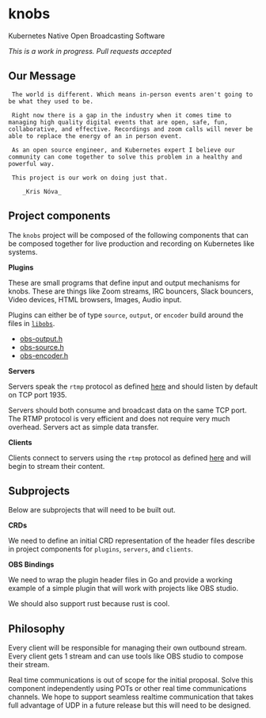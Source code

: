 # knobs
Kubernetes Native Open Broadcasting Software

_This is a work in progress. Pull requests accepted_

## Our Message

     The world is different. Which means in-person events aren't going to be what they used to be. 

     Right now there is a gap in the industry when it comes time to managing high quality digital events that are open, safe, fun, collaborative, and effective. Recordings and zoom calls will never be able to replace the energy of an in person event.

     As an open source engineer, and Kubernetes expert I believe our community can come together to solve this problem in a healthy and powerful way. 

     This project is our work on doing just that.

        _Kris Nóva_

## Project components

The `knobs` project will be composed of the following components that can be composed together for live production and recording on Kubernetes like systems.

**Plugins**

These are small programs that define input and output mechanisms for knobs. These are things like Zoom streams, IRC bouncers, Slack bouncers, Video devices, HTML browsers, Images, Audio input.

Plugins can either be of type `source`, `output`, or `encoder` build around the files in [`libobs`](https://github.com/obsproject/obs-studio/blob/master/libobs/).

 - [obs-output.h](https://github.com/obsproject/obs-studio/blob/master/libobs/obs-output.h)
 - [obs-source.h](https://github.com/obsproject/obs-studio/blob/master/libobs/obs-source.h)
 - [obs-encoder.h](https://github.com/obsproject/obs-studio/blob/master/libobs/obs-encoder.h)

**Servers**

Servers speak the `rtmp` protocol as defined [here](https://wwwimages2.adobe.com/content/dam/acom/en/devnet/rtmp/pdf/rtmp_specification_1.0.pdf) and should listen by default on TCP port 1935.

Servers should both consume and broadcast data on the same TCP port. The RTMP protocol is very efficient and does not require very much overhead. Servers act as simple data transfer. 

**Clients**

Clients connect to servers using the `rtmp` protocol as defined [here](https://wwwimages2.adobe.com/content/dam/acom/en/devnet/rtmp/pdf/rtmp_specification_1.0.pdf) and will begin to stream their content.

## Subprojects

Below are subprojects that will need to be built out.

**CRDs**

We need to define an initial CRD representation of the header files describe in project components for `plugins`, `servers`, and `clients`.


**OBS Bindings**

We need to wrap the plugin header files in Go and provide a working example of a simple plugin that will work with projects like OBS studio.

We should also support rust because rust is cool.

## Philosophy

Every client will be responsible for managing their own outbound stream. Every client gets 1 stream and can use tools like OBS studio to compose their stream.

Real time communications is out of scope for the initial proposal. Solve this component independently using POTs or other real time communications channels. We hope to support seamless realtime communication that takes full advantage of UDP in a future release but this will need to be designed.
